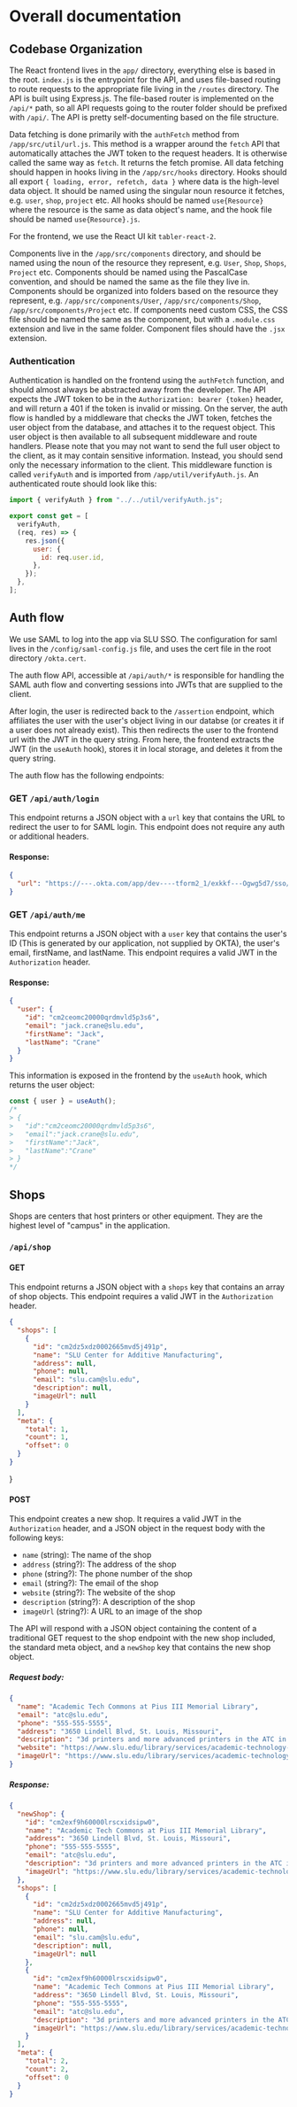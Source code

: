 # Overall documentation

## Codebase Organization

The React frontend lives in the `app/` directory, everything else is based in the root. `index.js` is the entrypoint for the API, and uses file-based routing to route requests to the appropriate file living in the `/routes` directory. The API is built using Express.js. The file-based router is implemented on the `/api/*` path, so all API requests going to the router folder should be prefixed with `/api/`. The API is pretty self-documenting based on the file structure.

Data fetching is done primarily with the `authFetch` method from `/app/src/util/url.js`. This method is a wrapper around the `fetch` API that automatically attaches the JWT token to the request headers. It is otherwise called the same way as `fetch`. It returns the fetch promise. All data fetching should happen in hooks living in the `/app/src/hooks` directory. Hooks should all export `{ loading, error, refetch, data }` where data is the high-level data object. It should be named using the singular noun resource it fetches, e.g. `user`, `shop`, `project` etc. All hooks should be named `use{Resource}` where the resource is the same as data object's name, and the hook file should be named `use{Resource}.js`.

For the frontend, we use the React UI kit `tabler-react-2`.

Components live in the `/app/src/components` directory, and should be named using the noun of the resource they represent, e.g. `User`, `Shop`, `Shops`, `Project` etc. Components should be named using the PascalCase convention, and should be named the same as the file they live in. Components should be organized into folders based on the resource they represent, e.g. `/app/src/components/User`, `/app/src/components/Shop`, `/app/src/components/Project` etc. If components need custom CSS, the CSS file should be named the same as the component, but with a `.module.css` extension and live in the same folder. Component files should have the `.jsx` extension.

### Authentication

Authentication is handled on the frontend using the `authFetch` function, and should almost always be abstracted away from the developer. The API expects the JWT token to be in the `Authorization: bearer {token}` header, and will return a 401 if the token is invalid or missing. On the server, the auth flow is handled by a middleware that checks the JWT token, fetches the user object from the database, and attaches it to the request object. This user object is then available to all subsequent middleware and route handlers. Please note that you may not want to send the full user object to the client, as it may contain sensitive information. Instead, you should send only the necessary information to the client. This middleware function is called `verifyAuth` and is imported from `/app/util/verifyAuth.js`. An authenticated route should look like this:

```javascript
import { verifyAuth } from "../../util/verifyAuth.js";

export const get = [
  verifyAuth,
  (req, res) => {
    res.json({
      user: {
        id: req.user.id,
      },
    });
  },
];
```

## Auth flow

We use SAML to log into the app via SLU SSO. The configuration for saml lives in the `/config/saml-config.js` file, and uses the cert file in the root directory `/okta.cert`.

The auth flow API, accessible at `/api/auth/*` is responsible for handling the SAML auth flow and converting sessions into JWTs that are supplied to the client.

After login, the user is redirected back to the `/assertion` endpoint, which affiliates the user with the user's object living in our databse (or creates it if a user does not already exist). This then redirects the user to the frontend url with the JWT in the query string. From here, the frontend extracts the JWT (in the `useAuth` hook), stores it in local storage, and deletes it from the query string.

The auth flow has the following endpoints:

### GET `/api/auth/login`

This endpoint returns a JSON object with a `url` key that contains the URL to redirect the user to for SAML login. This endpoint does not require any auth or additional headers.

#### Response:

```json
{
  "url": "https://---.okta.com/app/dev----tform2_1/exkkf---Ogwg5d7/sso/saml"
}
```

### GET `/api/auth/me`

This endpoint returns a JSON object with a `user` key that contains the user's ID (This is generated by our application, not supplied by OKTA), the user's email, firstName, and lastName. This endpoint requires a valid JWT in the `Authorization` header.

#### Response:

```json
{
  "user": {
    "id": "cm2ceomc20000qrdmvld5p3s6",
    "email": "jack.crane@slu.edu",
    "firstName": "Jack",
    "lastName": "Crane"
  }
}
```

This information is exposed in the frontend by the `useAuth` hook, which returns the user object:

```javascript
const { user } = useAuth();
/*
> {
>   "id":"cm2ceomc20000qrdmvld5p3s6",
>   "email":"jack.crane@slu.edu",
>   "firstName":"Jack",
>   "lastName":"Crane"
> }
*/
```

## Shops

Shops are centers that host printers or other equipment. They are the highest level of "campus" in the application.

### `/api/shop`

#### GET

This endpoint returns a JSON object with a `shops` key that contains an array of shop objects. This endpoint requires a valid JWT in the `Authorization` header.

```json
{
  "shops": [
    {
      "id": "cm2dz5xdz0002665mvd5j491p",
      "name": "SLU Center for Additive Manufacturing",
      "address": null,
      "phone": null,
      "email": "slu.cam@slu.edu",
      "description": null,
      "imageUrl": null
    }
  ],
  "meta": {
    "total": 1,
    "count": 1,
    "offset": 0
  }
}
```

}

#### POST

This endpoint creates a new shop. It requires a valid JWT in the `Authorization` header, and a JSON object in the request body with the following keys:

- `name` (string): The name of the shop
- `address` (string?): The address of the shop
- `phone` (string?): The phone number of the shop
- `email` (string?): The email of the shop
- `website` (string?): The website of the shop
- `description` (string?): A description of the shop
- `imageUrl` (string?): A URL to an image of the shop

The API will respond with a JSON object containing the content of a traditional GET request to the shop endpoint with the new shop included, the standard meta object, and a `newShop` key that contains the new shop object.

##### Request body:

```json
{
  "name": "Academic Tech Commons at Pius III Memorial Library",
  "email": "atc@slu.edu",
  "phone": "555-555-5555",
  "address": "3650 Lindell Blvd, St. Louis, Missouri",
  "description": "3d printers and more advanced printers in the ATC in the library's first floor",
  "website": "https://www.slu.edu/library/services/academic-technology-commons/index.php",
  "imageUrl": "https://www.slu.edu/library/services/academic-technology-commons/-img/academic-technology-commons-01.jpg"
}
```

##### Response:

```json
{
  "newShop": {
    "id": "cm2exf9h60000lrscxidsipw0",
    "name": "Academic Tech Commons at Pius III Memorial Library",
    "address": "3650 Lindell Blvd, St. Louis, Missouri",
    "phone": "555-555-5555",
    "email": "atc@slu.edu",
    "description": "3d printers and more advanced printers in the ATC in the library's first floor",
    "imageUrl": "https://www.slu.edu/library/services/academic-technology-commons/-img/academic-technology-commons-01.jpg"
  },
  "shops": [
    {
      "id": "cm2dz5xdz0002665mvd5j491p",
      "name": "SLU Center for Additive Manufacturing",
      "address": null,
      "phone": null,
      "email": "slu.cam@slu.edu",
      "description": null,
      "imageUrl": null
    },
    {
      "id": "cm2exf9h60000lrscxidsipw0",
      "name": "Academic Tech Commons at Pius III Memorial Library",
      "address": "3650 Lindell Blvd, St. Louis, Missouri",
      "phone": "555-555-5555",
      "email": "atc@slu.edu",
      "description": "3d printers and more advanced printers in the ATC in the library's first floor",
      "imageUrl": "https://www.slu.edu/library/services/academic-technology-commons/-img/academic-technology-commons-01.jpg"
    }
  ],
  "meta": {
    "total": 2,
    "count": 2,
    "offset": 0
  }
}
```
